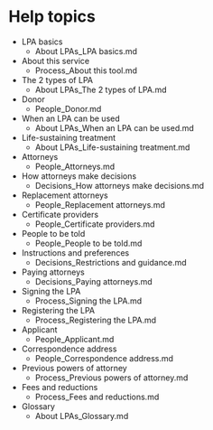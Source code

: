 # Help topics

* LPA basics
	* About LPAs_LPA basics.md
* About this service
	* Process_About this tool.md
* The 2 types of LPA
	* About LPAs_The 2 types of LPA.md
* Donor
	* People_Donor.md
* When an LPA can be used
	* About LPAs_When an LPA can be used.md
* Life-sustaining treatment
	* About LPAs_Life-sustaining treatment.md
* Attorneys
	* People_Attorneys.md
* How attorneys make decisions
	* Decisions_How attorneys make decisions.md
* Replacement attorneys
	* People_Replacement attorneys.md
* Certificate providers
	* People_Certificate providers.md
* People to be told
	* People_People to be told.md
* Instructions and preferences
	* Decisions_Restrictions and guidance.md
* Paying attorneys
	* Decisions_Paying attorneys.md
* Signing the LPA
	* Process_Signing the LPA.md
* Registering the LPA
	* Process_Registering the LPA.md
* Applicant
	* People_Applicant.md
* Correspondence address
	* People_Correspondence address.md
* Previous powers of attorney
	* Process_Previous powers of attorney.md
* Fees and reductions
	* Process_Fees and reductions.md
* Glossary
	* About LPAs_Glossary.md
